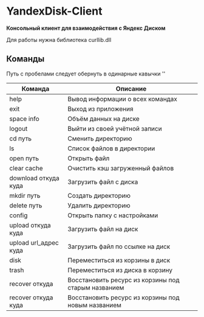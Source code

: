 # YandexDisk-Client

**Консольный клиент для взаимодействия с Яндекс Диском**

Для работы нужна библиотека curllib.dll<br>

<h2>Команды</h2>

Путь с пробелами следует обернуть в одинарные кавычки ''

| Команда | Описание |
| ------ | ------ |
| help | Вывод информации о всех командах |
| exit | Выход из приложения |
| space info | Объём данных на диске |
| logout | Выйти из своей учётной записи |
| cd путь | Сменить директорию |
| ls | Список файлов в директории |
| open путь | Открыть файл |
| clear cache | Очистить кэш загруженный файлов |
| download откуда куда | Загрузить файл с диска |
| mkdir путь | Создать директорию |
| delete путь | Удалить директорию |
| config | Открыть папку с настройками |
| upload откуда куда | Загрузить файл на диск |
| upload url_адрес куда | Загрузить файл по ссылке на диск |
| disk | Переместиться из корзины в диск |
| trash | Переместиться из диска в корзину |
| recover откуда | Восстановить ресурс из корзины под старым названием |
| recover откуда куда | Восстановить ресурс из корзины под новым названием |
